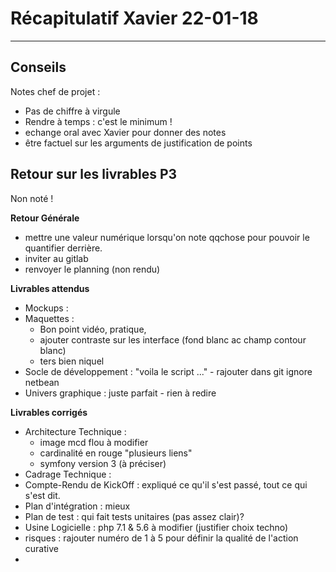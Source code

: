 # **Récapitulatif Xavier 22-01-18**

--------------------------------------------------------------------------------

## **Conseils**

Notes chef de projet :
- Pas de chiffre à virgule
- Rendre à temps : c'est le minimum !
- echange oral avec Xavier pour donner des notes
- être factuel sur les arguments de justification de points

## **Retour sur les livrables P3**
Non noté !

**Retour Générale**
- mettre une valeur numérique lorsqu'on note qqchose pour pouvoir le quantifier derrière.
- inviter au gitlab
- renvoyer le planning (non rendu)

**Livrables attendus**
- Mockups :
- Maquettes :
  - Bon point vidéo, pratique,
  - ajouter contraste sur les interface (fond blanc ac champ contour blanc)
  - ters bien niquel
- Socle de développement : "voila le script ..." - rajouter dans git ignore netbean
- Univers graphique : juste parfait  - rien à redire


**Livrables corrigés**
- Architecture Technique :
  - image mcd flou à modifier
  - cardinalité en rouge "plusieurs liens"
  - symfony version 3 (à préciser)
- Cadrage Technique :
- Compte-Rendu de KickOff : expliqué ce qu'il s'est passé, tout ce qui s'est dit.
- Plan d'intégration : mieux
- Plan de test : qui fait tests unitaires (pas assez clair)?
- Usine Logicielle : php 7.1 & 5.6 à modifier (justifier choix techno)
- risques : rajouter numéro de 1 à 5 pour définir la qualité de l'action curative
-  
